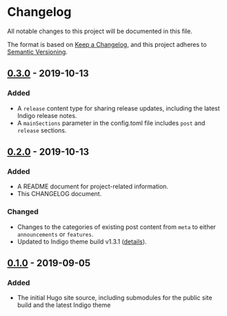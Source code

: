 # Changelog

All notable changes to this project will be documented in this file.

The format is based on [Keep a Changelog](https://keepachangelog.com/en/1.0.0/), and this project adheres to [Semantic Versioning](https://semver.org/spec/v2.0.0.html).

<!-- ## [Unreleased] -->

## [0.3.0] - 2019-10-13

### Added

- A `release` content type for sharing release updates, including the latest Indigo release notes.
- A `mainSections` parameter in the config.toml file includes `post` and `release` sections.

## [0.2.0] - 2019-10-13

### Added

- A README document for project-related information.
- This CHANGELOG document.

### Changed

- Changes to the categories of existing post content from `meta` to either `announcements` or `features`.
- Updated to Indigo theme build v1.3.1 ([details](https://github.com/AngeloStavrow/indigo/blob/master/CHANGELOG.md#131)).

## [0.1.0] - 2019-09-05

### Added

- The initial Hugo site source, including submodules for the public site build and the latest Indigo theme

<!-- [unreleased]: https://github.com/AngeloStavrow/hello-indigo/compare/v0.3.0...HEAD -->

[0.3.0]: https://github.com/AngeloStavrow/hello-indigo/compare/v0.2.0...v0.3.0
[0.2.0]: https://github.com/AngeloStavrow/hello-indigo/compare/v0.1...v0.2.0
[0.1.0]: https://github.com/AngeloStavrow/hello-indigo/releases/tag/v0.1
